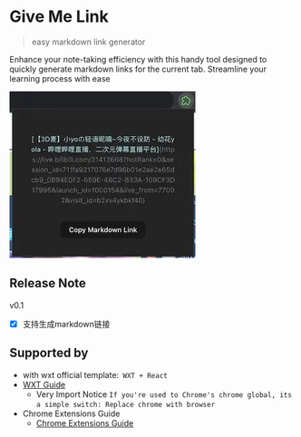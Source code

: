# Give Me Link 

> easy markdown link generator

Enhance your note-taking efficiency with this handy tool designed to quickly generate markdown links for the current tab. Streamline your learning process with ease

![sample](./screenshot/sample-0.1.webp)

## Release Note
v0.1
- [x] 支持生成markdown链接

## Supported by 

- with wxt official template:` WXT + React`
- [WXT Guide](https://wxt.dev/guide/extension-apis.html)
  - Very Import Notice `If you're used to Chrome's chrome global, its a simple switch: Replace chrome with browser`
- Chrome Extensions Guide
  - [Chrome Extensions Guide](https://developer.chrome.com/docs/extensions/get-started)
